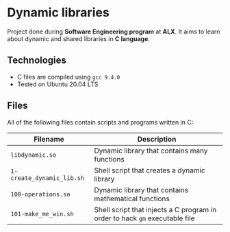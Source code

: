 # Dynamic libraries

Project done during **Software Engineering program** at **ALX**. It aims to learn about dynamic and shared libraries in **C language**.

## Technologies
* C files are compiled using `gcc 9.4.0`
* Tested on Ubuntu 20.04 LTS

## Files
All of the following files contain scripts and programs written in C:

| Filename | Description |
| -------- | ----------- |
| `libdynamic.so` | Dynamic library that contains many functions |
| `1-create_dynamic_lib.sh` | Shell script that creates a dynamic library |
| `100-operations.so` | Dynamic library that contains mathematical functions |
| `101-make_me_win.sh` | Shell script that injects a C program in order to hack `gm` executable file |